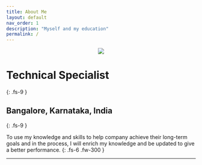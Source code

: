 ```yaml
---
title: About Me
layout: default
nav_order: 1
description: "Myself and my education"
permalink: /
---
```


<center>
<img src="assets/images/Shruthip_Passport_Size_Photo.jpg"/>
</center>

# Technical Specialist
{: .fs-9 }
## Bangalore, Karnataka, India
{: .fs-9 }

To use my knowledge and skills to help company achieve their long-term goals and in the process, I will enrich my knowledge and be updated to give a better performance.
{: .fs-6 .fw-300 }

---
